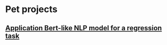 # Pet projects

## [Application Bert-like NLP model for a regression task](https://github.com/ivan-aleshin/pet_projects/tree/main/nlp_for_regression)
